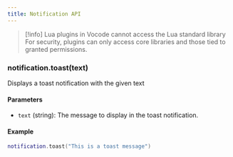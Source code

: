 ```yaml
---
title: Notification API
---
```


<!-- > [!warning] This guide assumes you have experience writing Lua. -->

> [!info] Lua plugins in Vocode cannot access the Lua standard library
> For security, plugins can only access core libraries and those tied to granted permissions.

<!-- This is a comprehensive guide to the `Notification API` bindings available to Vocode Community Plugins. These bindings enable your plugins to interact with the device filesystem. -->

### notification.toast(text)
Displays a toast notification with the given text 

#### Parameters
- `text` (string): The message to display in the toast notification.

#### Example
```lua
notification.toast("This is a toast message")
```

